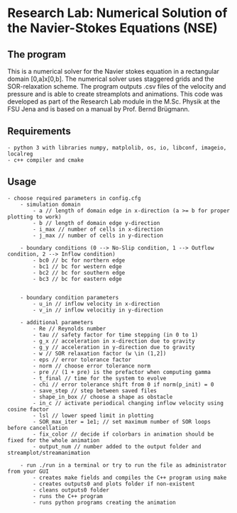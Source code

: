 # Research Lab: Numerical Solution of the Navier-Stokes Equations (NSE)

## The program

This is a numerical solver for the Navier stokes equation in a rectangular domain [0,a]x[0,b]. The numerical solver uses staggered grids and the SOR-relaxation scheme. The program outputs .csv files of the velocity and pressure and is able to create streamplots and animations.
This code was developed as part of the Research Lab module in the M.Sc. Physik at the FSU Jena and is based on a manual by Prof. Bernd Brügmann.

## Requirements
	
	- python 3 with libraries numpy, matplolib, os, io, libconf, imageio, localreg
	- c++ compiler and cmake

## Usage

	- choose required parameters in config.cfg
		- simulation domain
			- a // length of domain edge in x-direction (a >= b for proper plotting to work)
			- b // length of domain edge y-direction 
			- i_max // number of cells in x-direction
			- j_max // number of cells in y-direction

		- boundary conditions (0 --> No-Slip condition, 1 --> Outflow condition, 2 --> Inflow condition)
			- bc0 // bc for northern edge
			- bc1 // bc for western edge
			- bc2 // bc for southern edge
			- bc3 // bc for eastern edge

		
		- boundary condition parameters
		    - u_in // inflow velocity in x-direction 
		    - v_in // inflow velocitiy in y-direction

		- additional parameters
		    - Re // Reynolds number
		    - tau // safety factor for time stepping (in 0 to 1)
		    - g_x // acceleration in x-direction due to gravity 
		    - g_y // acceleration in y-direction due to gravity
		    - w // SOR relaxation factor (w \in (1,2])
		    - eps // error tolerance factor 
		    - norm // choose error tolerance norm
		    - pre // (1 + pre) is the prefactor when computing gamma
		    - t_final // time for the system to evolve
		    - chi // error tolerance shift from 0 if norm(p_init) = 0
		    - save_step // step between saved files
		    - shape_in_box // choose a shape as obstacle
		    - in_c // activate periodical changing inflow velocity using cosine factor 
		    - lsl // lower speed limit in plotting
		    - SOR_max_iter = 1e1; // set maximum number of SOR loops before cancellation
		    - fix_color // decide if colorbars in animation should be fixed for the whole animation  
		    - output_num // number added to the output folder and streamplot/streamanimation
        
        - run ./run in a terminal or try to run the file as administrator from your GUI
            - creates make fields and compiles the C++ program using make
            - creates outputs0 and plots folder if non-existent
            - cleans outputs0 folder
            - runs the C++ program
            - runs python programs creating the animation
